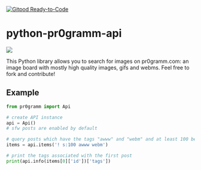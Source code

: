 [![Gitpod Ready-to-Code](https://img.shields.io/badge/Gitpod-Ready--to--Code-blue?logo=gitpod)](https://gitpod.io/#https://github.com/davidmann4/python-pr0gramm-api) 

# python-pr0gramm-api

[![](https://github.com/ricardoboss/python-pr0gramm-api/workflows/Python%20Unit%20Tests/badge.svg)](https://github.com/ricardoboss/python-pr0gramm-api/actions)

This Python library allows you to search for images on pr0gramm.com: an image board with mostly high quality images, gifs and webms.
Feel free to fork and contribute!

## Example

```python
from pr0gramm import Api

# create API instance
api = Api()
# sfw posts are enabled by default

# query posts which have the tags "awww" and "webm" and at least 100 benis
items = api.items('! s:100 awww webm')

# print the tags associated with the first post
print(api.info(items[0]['id'])['tags'])
```
